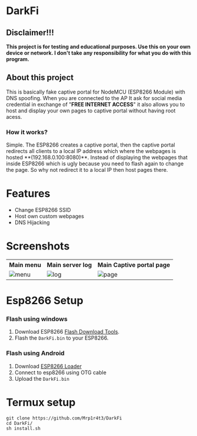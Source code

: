 # DarkFi

## Disclaimer!!!
**This project is for testing and educational purposes. Use this on your own device or network. I don't take any responsibility for what you do with this program.**

## About this project
This is basically fake captive portal for NodeMCU (ESP8266 Module) with DNS spoofing. When you are connected to the AP It ask for social media credential in exchange of "**FREE INTERNET ACCESS**" it also allows you to host and display your own pages to captive portal without having root acess.
### How it works?
<p>
Simple. The ESP8266 creates a captive portal, then the captive portal redirects all clients to a local IP address which where the webpages is hosted **(192.168.0.100:8080)**.
Instead of displaying the webpages that inside ESP8266 which is ugly because you need to flash again to change the page. So why not redirect it to a local IP then host pages there.
</p>

# Features
- Change ESP8266 SSID
- Host own custom webpages
- DNS Hijacking

# Screenshots
<table>
  <tr>
    <th>Main menu</th>
    <th>Main server log</th> 
    <th>Main Captive portal page</th>
  </tr>
  <tr>
    <td><img src="https://raw.githubusercontent.com/Mrp1r4t3/DarkFi/main/screenshots/src1.jpg" title="menu"></td>
    <td><img src="https://raw.githubusercontent.com/Mrp1r4t3/DarkFi/main/screenshots/src2.jpg" title="log"></td>
    <td><img src="https://raw.githubusercontent.com/Mrp1r4t3/DarkFi/main/screenshots/src3.jpg" title="page"></td>
  </tr>
</table>


# Esp8266 Setup
### Flash using windows
1. Download ESP8266 [Flash Download Tools](https://www.espressif.com/en/support/download/other-tools).
2. Flash the `DarkFi.bin` to your ESP8266.

### Flash using Android
1. Download [ESP8266 Loader](https://apkpure.com/esp8266-loader-blynk-uploader/com.bluino.esploader)
2. Connect to esp8266 using OTG cable
3. Upload the `DarkFi.bin`

# Termux setup
```pkg install git python python-pip -y
git clone https://github.com/Mrp1r4t3/DarkFi
cd DarkFi/
sh install.sh
```
